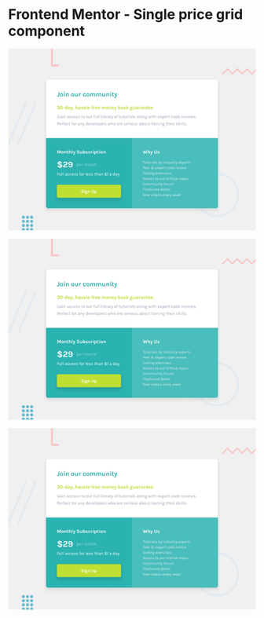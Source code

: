 # Frontend Mentor - Single price grid component

![Design preview for the Single price grid component coding challenge](./design/desktop-preview.jpg)

![Design preview for the Single price grid component coding challenge](./design/desktop-preview.jpg)

![Design preview for the Single price grid component coding challenge](./design/desktop-preview.jpg)
